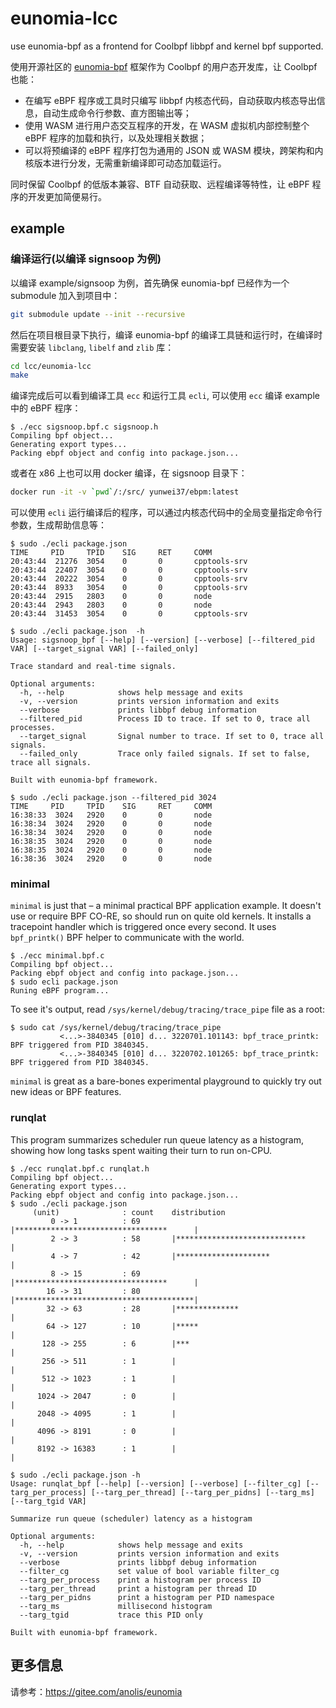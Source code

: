 # eunomia-lcc

use eunomia-bpf as a frontend for Coolbpf libbpf and kernel bpf supported.

使用开源社区的 [eunomia-bpf](https://gitee.com/anolis/eunomia) 框架作为 Coolbpf 的用户态开发库，让 Coolbpf 也能：

- 在编写 eBPF 程序或工具时只编写 libbpf 内核态代码，自动获取内核态导出信息，自动生成命令行参数、直方图输出等；
- 使用 WASM 进行用户态交互程序的开发，在 WASM 虚拟机内部控制整个 eBPF 程序的加载和执行，以及处理相关数据；
- 可以将预编译的 eBPF 程序打包为通用的 JSON 或 WASM 模块，跨架构和内核版本进行分发，无需重新编译即可动态加载运行。

同时保留 Coolbpf 的低版本兼容、BTF 自动获取、远程编译等特性，让 eBPF 程序的开发更加简便易行。

## example

### 编译运行(以编译 signsoop 为例)

以编译 example/signsoop 为例，首先确保 eunomia-bpf 已经作为一个 submodule 加入到项目中：

```bash
git submodule update --init --recursive
```

然后在项目根目录下执行，编译 eunomia-bpf 的编译工具链和运行时，在编译时需要安装 `libclang`, `libelf` and `zlib` 库：

```bash
cd lcc/eunomia-lcc
make
```

编译完成后可以看到编译工具 `ecc` 和运行工具 `ecli`, 可以使用 `ecc` 编译 example 中的 eBPF 程序：

```console
$ ./ecc sigsnoop.bpf.c sigsnoop.h
Compiling bpf object...
Generating export types...
Packing ebpf object and config into package.json...
```

或者在 x86 上也可以用 docker 编译，在 sigsnoop 目录下：

```bash
docker run -it -v `pwd`/:/src/ yunwei37/ebpm:latest
```

可以使用 `ecli` 运行编译后的程序，可以通过内核态代码中的全局变量指定命令行参数，生成帮助信息等：

```console
$ sudo ./ecli package.json
TIME     PID     TPID    SIG     RET     COMM    
20:43:44  21276  3054    0       0       cpptools-srv
20:43:44  22407  3054    0       0       cpptools-srv
20:43:44  20222  3054    0       0       cpptools-srv
20:43:44  8933   3054    0       0       cpptools-srv
20:43:44  2915   2803    0       0       node
20:43:44  2943   2803    0       0       node
20:43:44  31453  3054    0       0       cpptools-srv

$ sudo ./ecli package.json  -h
Usage: sigsnoop_bpf [--help] [--version] [--verbose] [--filtered_pid VAR] [--target_signal VAR] [--failed_only]

Trace standard and real-time signals.

Optional arguments:
  -h, --help            shows help message and exits 
  -v, --version         prints version information and exits 
  --verbose             prints libbpf debug information 
  --filtered_pid        Process ID to trace. If set to 0, trace all processes. 
  --target_signal       Signal number to trace. If set to 0, trace all signals. 
  --failed_only         Trace only failed signals. If set to false, trace all signals. 

Built with eunomia-bpf framework.

$ sudo ./ecli package.json --filtered_pid 3024
TIME     PID     TPID    SIG     RET     COMM    
16:38:33  3024   2920    0       0       node
16:38:34  3024   2920    0       0       node
16:38:34  3024   2920    0       0       node
16:38:35  3024   2920    0       0       node
16:38:35  3024   2920    0       0       node
16:38:36  3024   2920    0       0       node
```

### minimal

`minimal` is just that – a minimal practical BPF application example. It
doesn't use or require BPF CO-RE, so should run on quite old kernels. It
installs a tracepoint handler which is triggered once every second. It uses
`bpf_printk()` BPF helper to communicate with the world. 

```console
$ ./ecc minimal.bpf.c
Compiling bpf object...
Packing ebpf object and config into package.json...
$ sudo ecli package.json
Runing eBPF program...
```

To see it's output,
read `/sys/kernel/debug/tracing/trace_pipe` file as a root:

```shell
$ sudo cat /sys/kernel/debug/tracing/trace_pipe
           <...>-3840345 [010] d... 3220701.101143: bpf_trace_printk: BPF triggered from PID 3840345.
           <...>-3840345 [010] d... 3220702.101265: bpf_trace_printk: BPF triggered from PID 3840345.
```

`minimal` is great as a bare-bones experimental playground to quickly try out
new ideas or BPF features.

### runqlat

This program summarizes scheduler run queue latency as a histogram, showing
how long tasks spent waiting their turn to run on-CPU.

```console
$ ./ecc runqlat.bpf.c runqlat.h
Compiling bpf object...
Generating export types...
Packing ebpf object and config into package.json...
$ sudo ./ecli package.json
     (unit)              : count    distribution
         0 -> 1          : 69       |**********************************      |
         2 -> 3          : 58       |*****************************           |
         4 -> 7          : 42       |*********************                   |
         8 -> 15         : 69       |**********************************      |
        16 -> 31         : 80       |****************************************|
        32 -> 63         : 28       |**************                          |
        64 -> 127        : 10       |*****                                   |
       128 -> 255        : 6        |***                                     |
       256 -> 511        : 1        |                                        |
       512 -> 1023       : 1        |                                        |
      1024 -> 2047       : 0        |                                        |
      2048 -> 4095       : 1        |                                        |
      4096 -> 8191       : 0        |                                        |
      8192 -> 16383      : 1        |                                        |

$ sudo ./ecli package.json -h
Usage: runqlat_bpf [--help] [--version] [--verbose] [--filter_cg] [--targ_per_process] [--targ_per_thread] [--targ_per_pidns] [--targ_ms] [--targ_tgid VAR]

Summarize run queue (scheduler) latency as a histogram

Optional arguments:
  -h, --help            shows help message and exits 
  -v, --version         prints version information and exits 
  --verbose             prints libbpf debug information 
  --filter_cg           set value of bool variable filter_cg 
  --targ_per_process    print a histogram per process ID 
  --targ_per_thread     print a histogram per thread ID 
  --targ_per_pidns      print a histogram per PID namespace 
  --targ_ms             millisecond histogram 
  --targ_tgid           trace this PID only 

Built with eunomia-bpf framework.
```

## 更多信息

请参考：<https://gitee.com/anolis/eunomia>
